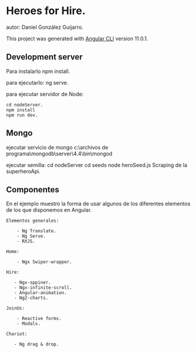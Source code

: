 # Heroes for Hire.

autor: Daniel González Guijarro.

This project was generated with [Angular CLI](https://github.com/angular/angular-cli) version 11.0.1.

## Development server

Para instalarlo npm install.

para ejecutarlo: ng serve.

para ejecutar servidor de Node: 

    cd nodeServer.
    npm install
    npm run dev.

## Mongo

ejecutar servicio de mongo 
    c:\archivos de programa\mongodb\server\4.4\bin\mongod

ejecutar semilla:
    cd nodeServer
    cd seeds
    node heroSeed.js Scraping de la superheroApi.

## Componentes

En el ejemplo muestro la forma de usar algunos de los diferentes elementos de los que disponemos en Angular.

    Elementos generales:

        - Ng Translate.
        - Ng Serve.
        - RXJS.
    
    Home:
    
        - Ngx Swiper-wrapper.

    Hire:
    
       - Ngx-sppiner.
       - Ngx-infinite-scroll.
       - Angular-animation.
       - Ng2-charts.

    JoinUs: 
        
        - Reactive forms.
        - Modals.

    Chariot:

       - Ng drag & drop.
      
   
      
      